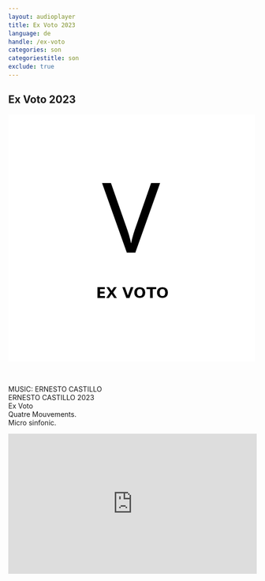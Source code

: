 ```yaml
---
layout: audioplayer
title: Ex Voto 2023
language: de
handle: /ex-voto
categories: son
categoriestitle: son
exclude: true
---
```

## Ex Voto 2023  
<a href="/ex-voto" title="Ex Voto"><a rel="lightbox" data-lightbox="example-1" href="/images/Ex-Voto.jpg" title="Ex Voto Cover"><img src="/images/Ex-Voto.jpg" alt="Partitas Cover" class="img-left"></a></a>
  
<br />  

MUSIC: ERNESTO CASTILLO  
ERNESTO CASTILLO 2023  
Ex Voto  
Quatre Mouvements.  
Micro sinfonic.  
  
<div style="position: relative; padding-top: 56.25%;"><iframe title="Ex Voto" width="100%" height="100%" src="https://stream.litera.tools/video-playlists/embed/76b143bf-0786-43df-b005-9e1a7d115083?warningTitle=0&amp;peertubeLink=0" frameborder="0" allowfullscreen="" sandbox="allow-same-origin allow-scripts allow-popups" style="position: absolute; inset: 0px;"></iframe></div>
